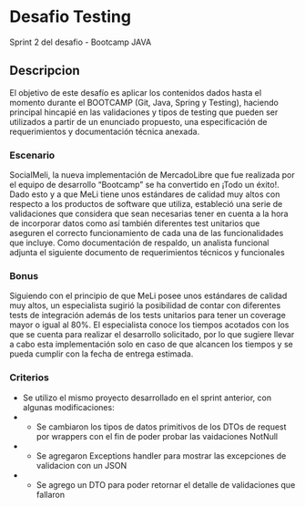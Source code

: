 # Desafio Testing
Sprint 2 del desafio - Bootcamp JAVA

## Descripcion
El objetivo de este desafío es aplicar los contenidos dados hasta el momento durante el BOOTCAMP (Git, Java, Spring y Testing), haciendo principal hincapié en las validaciones y tipos de testing que pueden ser utilizados a partir de un enunciado propuesto, una especificación de requerimientos y documentación técnica  anexada.

### Escenario
SocialMeli, la nueva implementación de MercadoLibre que fue realizada por el equipo de desarrollo “Bootcamp” se ha convertido en ¡Todo un éxito!. Dado esto y a que MeLi tiene unos estándares de calidad muy altos con respecto a los productos de software que utiliza, estableció una serie de validaciones que considera que sean necesarias tener en cuenta a la hora de incorporar datos como así también diferentes test unitarios que aseguren el correcto funcionamiento de cada una de las funcionalidades que incluye.
Como documentación de respaldo, un analista funcional adjunta el siguiente documento de requerimientos técnicos y funcionales

### Bonus
Siguiendo con el principio de que MeLi posee unos estándares de calidad muy altos, un especialista sugirió la posibilidad de contar con diferentes tests de integración además de los tests unitarios para tener un coverage mayor o igual al 80%.
El especialista conoce los tiempos acotados con los que se cuenta para realizar el desarrollo solicitado, por lo que sugiere llevar a cabo esta implementación solo en caso de que alcancen los tiempos y se pueda cumplir con la fecha de entrega estimada.

### Criterios
 * Se utilizo el mismo proyecto desarrollado en el sprint anterior, con algunas modificaciones:
 * - Se cambiaron los tipos de datos primitivos de los DTOs de request por wrappers con el fin de poder probar las vaidaciones NotNull
 * - Se agregaron Exceptions handler para mostrar las excepciones de validacion con un JSON
 * - Se agrego un DTO para poder retornar el detalle de validaciones que fallaron
